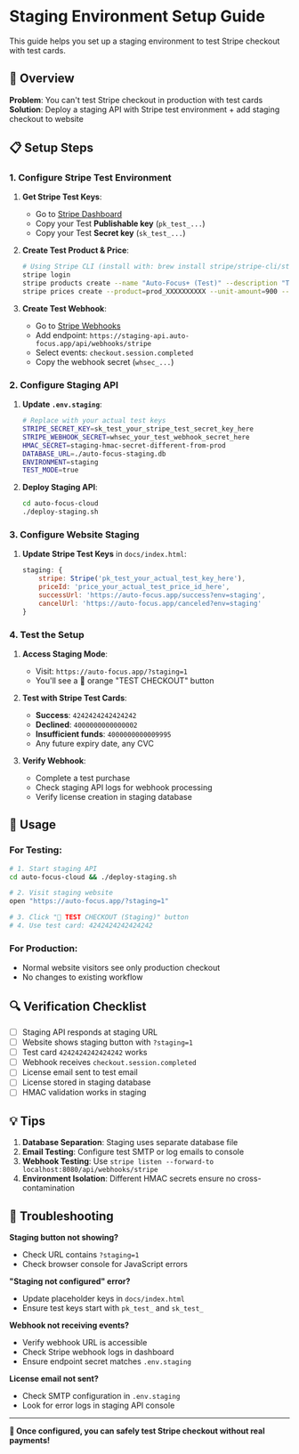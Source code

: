 # Staging Environment Setup Guide

This guide helps you set up a staging environment to test Stripe checkout with test cards.

## 🎯 Overview

**Problem**: You can't test Stripe checkout in production with test cards
**Solution**: Deploy a staging API with Stripe test environment + add staging checkout to website

## 📋 Setup Steps

### 1. **Configure Stripe Test Environment**

1. **Get Stripe Test Keys**:
   - Go to [Stripe Dashboard](https://dashboard.stripe.com/test/apikeys)
   - Copy your Test **Publishable key** (`pk_test_...`)
   - Copy your Test **Secret key** (`sk_test_...`)

2. **Create Test Product & Price**:
   ```bash
   # Using Stripe CLI (install with: brew install stripe/stripe-cli/stripe)
   stripe login
   stripe products create --name "Auto-Focus+ (Test)" --description "Test license for Auto-Focus+"
   stripe prices create --product=prod_XXXXXXXXXX --unit-amount=900 --currency=usd --nickname="Auto-Focus+ Test"
   ```

3. **Create Test Webhook**:
   - Go to [Stripe Webhooks](https://dashboard.stripe.com/test/webhooks)
   - Add endpoint: `https://staging-api.auto-focus.app/api/webhooks/stripe`
   - Select events: `checkout.session.completed`
   - Copy the webhook secret (`whsec_...`)

### 2. **Configure Staging API**

1. **Update `.env.staging`**:
   ```bash
   # Replace with your actual test keys
   STRIPE_SECRET_KEY=sk_test_your_stripe_test_secret_key_here
   STRIPE_WEBHOOK_SECRET=whsec_your_test_webhook_secret_here
   HMAC_SECRET=staging-hmac-secret-different-from-prod
   DATABASE_URL=./auto-focus-staging.db
   ENVIRONMENT=staging
   TEST_MODE=true
   ```

2. **Deploy Staging API**:
   ```bash
   cd auto-focus-cloud
   ./deploy-staging.sh
   ```

### 3. **Configure Website Staging**

1. **Update Stripe Test Keys** in `docs/index.html`:
   ```javascript
   staging: {
       stripe: Stripe('pk_test_your_actual_test_key_here'),
       priceId: 'price_your_actual_test_price_id_here',
       successUrl: 'https://auto-focus.app/success?env=staging',
       cancelUrl: 'https://auto-focus.app/canceled?env=staging'
   }
   ```

### 4. **Test the Setup**

1. **Access Staging Mode**:
   - Visit: `https://auto-focus.app/?staging=1`
   - You'll see a 🧪 orange "TEST CHECKOUT" button

2. **Test with Stripe Test Cards**:
   - **Success**: `4242424242424242`
   - **Declined**: `4000000000000002`
   - **Insufficient funds**: `4000000000009995`
   - Any future expiry date, any CVC

3. **Verify Webhook**:
   - Complete a test purchase
   - Check staging API logs for webhook processing
   - Verify license creation in staging database

## 🚀 **Usage**

### For Testing:
```bash
# 1. Start staging API
cd auto-focus-cloud && ./deploy-staging.sh

# 2. Visit staging website
open "https://auto-focus.app/?staging=1"

# 3. Click "🧪 TEST CHECKOUT (Staging)" button
# 4. Use test card: 4242424242424242
```

### For Production:
- Normal website visitors see only production checkout
- No changes to existing workflow

## 🔍 **Verification Checklist**

- [ ] Staging API responds at staging URL
- [ ] Website shows staging button with `?staging=1`
- [ ] Test card `4242424242424242` works
- [ ] Webhook receives `checkout.session.completed`
- [ ] License email sent to test email
- [ ] License stored in staging database
- [ ] HMAC validation works in staging

## 💡 **Tips**

1. **Database Separation**: Staging uses separate database file
2. **Email Testing**: Configure test SMTP or log emails to console
3. **Webhook Testing**: Use `stripe listen --forward-to localhost:8080/api/webhooks/stripe`
4. **Environment Isolation**: Different HMAC secrets ensure no cross-contamination

## 🐛 **Troubleshooting**

**Staging button not showing?**
- Check URL contains `?staging=1`
- Check browser console for JavaScript errors

**"Staging not configured" error?**
- Update placeholder keys in `docs/index.html`
- Ensure test keys start with `pk_test_` and `sk_test_`

**Webhook not receiving events?**
- Verify webhook URL is accessible
- Check Stripe webhook logs in dashboard
- Ensure endpoint secret matches `.env.staging`

**License email not sent?**
- Check SMTP configuration in `.env.staging`
- Look for error logs in staging API console

---

**🎉 Once configured, you can safely test Stripe checkout without real payments!**